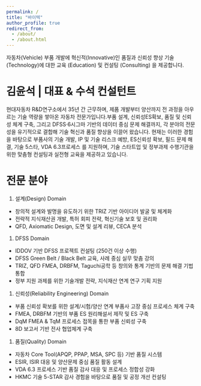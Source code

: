 ```yaml
---
permalink: /
title: "바이텍"
author_profile: true
redirect_from: 
  - /about/
  - /about.html
---
```


자동차(Vehicle) 부품 개발에 혁신적(Innovative)인 품질과 신뢰성 향상 기술(Technology)에 대한 교육 (Education) 및 컨설팅 (Consulting) 을 제공합니다.

김윤석 | 대표 & 수석 컨설턴트
======
현대자동차 R&D연구소에서 35년 간 근무하며, 제품 개발부터 양산까지 전 과정을 아우르는 기술 역량을 쌓아온 자동차 전문가입니다.부품 설계, 신뢰성ES확보, 품질 및 신뢰성  체계 구축, 그리고 DFSS·6시그마 기반의 데이터 중심 문제 해결까지, 각 분야의 전문성을 유기적으로 결합해 기술 혁신과 품질 향상을 이끌어 왔습니다. 현재는 이러한 경험을 바탕으로 부품사의 기술 개발, IP 및 기술 리스크 예방, ES신뢰성 확보, 필드 문제 해결, 기술 5스타, VDA 6.3프로세스 를 지원하며, 기술 스타트업 및 정부과제 수행기관을 위한 맞춤형 컨설팅과 실전형 교육을 제공하고 있습니다.

전문 분야
======
1. 설계(Design) Domain
 * 창의적 설계와 발명을 유도하기 위한 TRIZ 기반 아이디어 발굴 및 체계화
 * 전략적 지식재산권 개발, 특허 회피 전략, 혁신기술 보호 및 권리화
 * QFD, Axiomatic Design, 도면 및 설계 리뷰, CECA 분석
1. DFSS Domain
 * IDDOV 기반 DFSS 프로젝트 컨설팅 (250건 이상 수행)
 * DFSS Green Belt / Black Belt 교육, 사례 중심 실무 맞춤 강의
 * TRIZ, QFD  FMEA, DRBFM, Taguchi공학 등 창의와 통계 기반의 문제 해결 기법 통합
 * 정부 지원 과제를 위한 기술개발 전략, 지식재산 연계 연구 기획 지원
1. 신뢰성(Reliability Engineering) Domain
 * 부품 신뢰성 확보를 위한 설계/시험/양산 연계 부품사 고장 중심 프로세스 체계 구축
 * FMEA, DRBFM 기반의 부품 ES 원리해설서 제작 및 ES 구축
 * DqM FMEA & TqM 프로세스 접목을 통한 부품 신뢰성 구축
 * 8D 보고서 기반 전사 협업체계 구축
1. 품질(Quality) Domain
 * 자동차 Core Tool(APQP, PPAP, MSA, SPC 등) 기반 품질 시스템 
 * ESIR, ISIR 대응 및 양산문제 중심 품질 활동 설계
 * VDA 6.3 프로세스 기반 품질 감사 대응 및 프로세스 정합성 강화
 * HKMC 기술 5-STAR 감사 경험을 바탕으로 품질 및 공정 개선 컨설팅



